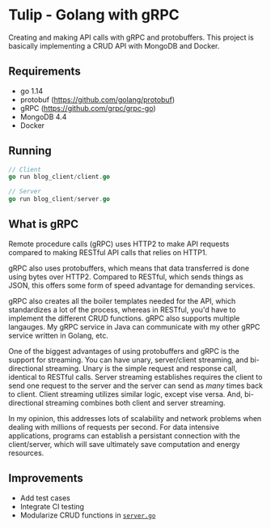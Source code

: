 # Tulip - Golang with gRPC

Creating and making API calls with gRPC and protobuffers. 
This project is basically implementing a CRUD API with MongoDB 
and Docker. 

## Requirements
- go 1.14
- protobuf (https://github.com/golang/protobuf)
- gRPC (https://github.com/grpc/grpc-go)
- MongoDB 4.4
- Docker

## Running
```go
// Client
go run blog_client/client.go

// Server
go run blog_client/server.go
```

## What is gRPC

Remote procedure calls (gRPC) uses HTTP2 to make API requests
compared to making RESTful API calls that relies on HTTP1. 

gRPC also uses protobuffers, which means that data transferred 
is done using bytes over HTTP2. Compared to RESTful, which sends
things as JSON, this offers some form of speed advantage for
demanding services. 

gRPC also creates all the boiler templates needed for the API, 
which standardizes a lot of the process, whereas in RESTful, you'd
have to implement the different CRUD functions. gRPC also supports 
multiple langauges. My gRPC service in Java can communicate with 
my other gRPC service written in Golang, etc.

One of the biggest advantages of using protobuffers and gRPC is the
support for streaming. You can have unary, server/client streaming, 
and bi-directional streaming. Unary is the simple request and
response call, identical to RESTful calls. Server streaming 
establishes requires the client to send one request to the 
server and the server can send as _many_ times back to client.
Client streaming utilizes similar logic, except vise versa.
And, bi-directional streaming combines both client and server
streaming. 

In my opinion, this addresses lots of scalability and network
problems when dealing with millions of requests per second. 
For data intensive applications, programs can establish a persistant
connection with the client/server, which will save ultimately 
save computation and energy resources.

## Improvements
- Add test cases
- Integrate CI testing
- Modularize CRUD functions in [`server.go`](https://github.com/wlawt/go-grpc/blob/master/blog_server/server.go)
